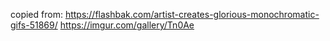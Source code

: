 copied from: https://flashbak.com/artist-creates-glorious-monochromatic-gifs-51869/
https://imgur.com/gallery/Tn0Ae
